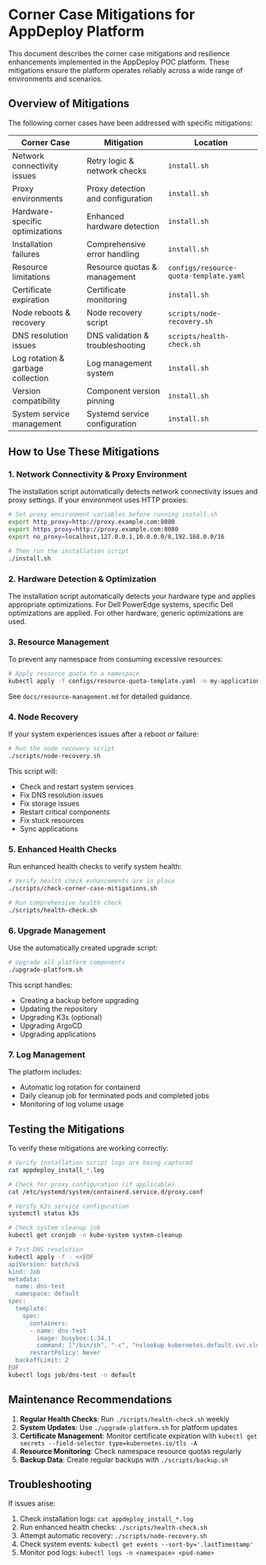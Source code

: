 # Corner Case Mitigations for AppDeploy Platform

This document describes the corner case mitigations and resilience enhancements implemented in the AppDeploy POC platform. These mitigations ensure the platform operates reliably across a wide range of environments and scenarios.

## Overview of Mitigations

The following corner cases have been addressed with specific mitigations:

| Corner Case | Mitigation | Location |
|-------------|------------|----------|
| Network connectivity issues | Retry logic & network checks | `install.sh` |
| Proxy environments | Proxy detection and configuration | `install.sh` |
| Hardware-specific optimizations | Enhanced hardware detection | `install.sh` |
| Installation failures | Comprehensive error handling | `install.sh` |
| Resource limitations | Resource quotas & management | `configs/resource-quota-template.yaml` |
| Certificate expiration | Certificate monitoring | `install.sh` |
| Node reboots & recovery | Node recovery script | `scripts/node-recovery.sh` |
| DNS resolution issues | DNS validation & troubleshooting | `scripts/health-check.sh` |
| Log rotation & garbage collection | Log management system | `install.sh` |
| Version compatibility | Component version pinning | `install.sh` |
| System service management | Systemd service configuration | `install.sh` |

## How to Use These Mitigations

### 1. Network Connectivity & Proxy Environment

The installation script automatically detects network connectivity issues and proxy settings. If your environment uses HTTP proxies:

```bash
# Set proxy environment variables before running install.sh
export http_proxy=http://proxy.example.com:8080
export https_proxy=http://proxy.example.com:8080
export no_proxy=localhost,127.0.0.1,10.0.0.0/8,192.168.0.0/16

# Then run the installation script
./install.sh
```

### 2. Hardware Detection & Optimization

The installation script automatically detects your hardware type and applies appropriate optimizations. For Dell PowerEdge systems, specific Dell optimizations are applied. For other hardware, generic optimizations are used.

### 3. Resource Management

To prevent any namespace from consuming excessive resources:

```bash
# Apply resource quota to a namespace
kubectl apply -f configs/resource-quota-template.yaml -n my-application
```

See `docs/resource-management.md` for detailed guidance.

### 4. Node Recovery

If your system experiences issues after a reboot or failure:

```bash
# Run the node recovery script
./scripts/node-recovery.sh
```

This script will:

- Check and restart system services
- Fix DNS resolution issues
- Fix storage issues
- Restart critical components
- Fix stuck resources
- Sync applications

### 5. Enhanced Health Checks

Run enhanced health checks to verify system health:

```bash
# Verify health check enhancements are in place
./scripts/check-corner-case-mitigations.sh

# Run comprehensive health check
./scripts/health-check.sh
```

### 6. Upgrade Management

Use the automatically created upgrade script:

```bash
# Upgrade all platform components
./upgrade-platform.sh
```

This script handles:

- Creating a backup before upgrading
- Updating the repository
- Upgrading K3s (optional)
- Upgrading ArgoCD
- Upgrading applications

### 7. Log Management

The platform includes:

- Automatic log rotation for containerd
- Daily cleanup job for terminated pods and completed jobs
- Monitoring of log volume usage

## Testing the Mitigations

To verify these mitigations are working correctly:

```bash
# Verify installation script logs are being captured
cat appdeploy_install_*.log

# Check for proxy configuration (if applicable)
cat /etc/systemd/system/containerd.service.d/proxy.conf

# Verify K3s service configuration
systemctl status k3s

# Check system cleanup job
kubectl get cronjob -n kube-system system-cleanup

# Test DNS resolution
kubectl apply -f - <<EOF
apiVersion: batch/v1
kind: Job
metadata:
  name: dns-test
  namespace: default
spec:
  template:
    spec:
      containers:
      - name: dns-test
        image: busybox:1.34.1
        command: ["/bin/sh", "-c", "nslookup kubernetes.default.svc.cluster.local && nslookup github.com"]
      restartPolicy: Never
  backoffLimit: 2
EOF
kubectl logs job/dns-test -n default
```

## Maintenance Recommendations

1. **Regular Health Checks**: Run `./scripts/health-check.sh` weekly
2. **System Updates**: Use `./upgrade-platform.sh` for platform updates
3. **Certificate Management**: Monitor certificate expiration with `kubectl get secrets --field-selector type=kubernetes.io/tls -A`
4. **Resource Monitoring**: Check namespace resource quotas regularly
5. **Backup Data**: Create regular backups with `./scripts/backup.sh`

## Troubleshooting

If issues arise:

1. Check installation logs: `cat appdeploy_install_*.log`
2. Run enhanced health checks: `./scripts/health-check.sh`
3. Attempt automatic recovery: `./scripts/node-recovery.sh`
4. Check system events: `kubectl get events --sort-by='.lastTimestamp'`
5. Monitor pod logs: `kubectl logs -n <namespace> <pod-name>`

